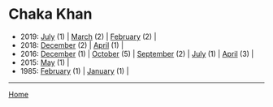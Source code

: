# Chaka Khan

  * 2019: 
      [July](./chaka-khan-2019-07.md) (1) | 
      [March](./chaka-khan-2019-03.md) (2) | 
      [February](./chaka-khan-2019-02.md) (2) | 
  * 2018: 
      [December](./chaka-khan-2018-12.md) (2) | 
      [April](./chaka-khan-2018-04.md) (1) | 
  * 2016: 
      [December](./chaka-khan-2016-12.md) (1) | 
      [October](./chaka-khan-2016-10.md) (5) | 
      [September](./chaka-khan-2016-09.md) (2) | 
      [July](./chaka-khan-2016-07.md) (1) | 
      [April](./chaka-khan-2016-04.md) (3) | 
  * 2015: 
      [May](./chaka-khan-2015-05.md) (1) | 
  * 1985: 
      [February](./chaka-khan-1985-02.md) (1) | 
      [January](./chaka-khan-1985-01.md) (1) | 

----

[Home](../)
